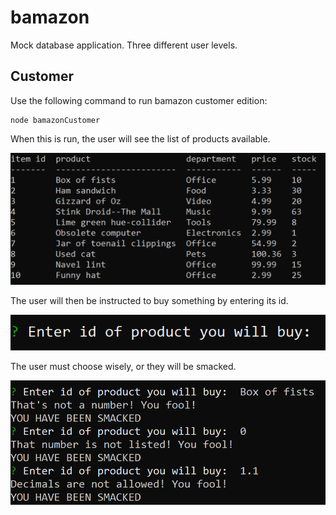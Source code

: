 # bamazon

Mock database application. Three different user levels.

## Customer

Use the following command to run bamazon customer edition:

    node bamazonCustomer

When this is run, the user will see the list of products available. 

![products](/images/products.png)

The user will then be instructed to buy something by entering its id.

![command](/images/command.png)

The user must choose wisely, or they will be smacked.

![user experience](/images/userExperience.png)
